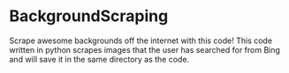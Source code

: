 # BackgroundScraping
Scrape awesome backgrounds off the internet with this code! This code written in python scrapes images that the user has searched for from Bing and will save it in the same directory as the code.  
